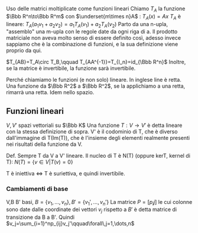 Uso delle matrici moltiplicate come funzioni lineari
Chiamo $T_A$ la funzione $\Bbb R^n\to\Bbb R^m$ con $\underset{m\times n}A$ : $T_A(x)=Ax$
$T_A$ è lineare: $T_A(a_1v_1+a_2v_2)=a_1T_A(v_1)+a_2T_A(v_2)$
Parto da una n-upla, "assemblo" una m-upla con le regole date da ogni riga di a.
Il prodotto matriciale non aveva molto senso di essere definito così, adesso invece sappiamo che è la combinazione di funzioni, e la sua definizione viene proprio da qui.

$T_{AB}=T_A\circ T_B,\qquad T_{AA^{-1}}=T_{I_n}=id_{\Bbb R^n}$
Inoltre, se la matrice è invertibile, la funzione sarà invertibile.

Perché chiamiamo le funzioni (e non solo) lineare. In inglese line è retta. Una funzione da $\Bbb R^2$ a $\Bbb R^2$, se la applichiamo a una retta, rimarrà una retta. Idem nello spazio.

## Funzioni lineari
$V,V'$ spazi vettoriali su $\Bbb K$
Una funzione $T:V\to V'$ è detta lineare con la stessa definizione di sopra.
V' è il codominio di T, che è diverso dall'immagine di T(Im(T)), che è l'insieme degli elementi realmente presenti nei risultati della funzione da V.

Def.
Sempre T da V a V' lineare.
Il nucleo di T è N(T) (oppure kerT, kernel di T):
$N(T)=\{v\in V|T(v)=0\}$

T è iniettiva $\iff$ T è suriettiva, e quindi invertibile.

### Cambiamenti di base
V,B B' basi, $B=\{v_1,\dots,v_n\},B'=\{v_1',\dots,v_n'\}$
La matrice $P=[p_ij]$ le cui colonne sono date dalle coordinate dei vettori $v_j$ rispetto a $B'$ è detta matrice di transizione da B a B'.
Quindi $v_j=\sum_{i=1}^np_{ij}v_j'\qquad\forall\,j=1,\dots,n$
